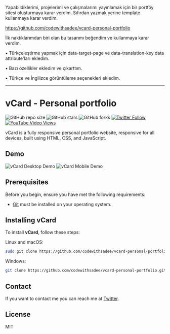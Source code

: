 Yapabildiklerimi, projelerimi ve çalışmalarımı yayınlamak için bir portföy sitesi oluşturmaya karar verdim. Sıfırdan yazmak yerine template kullanmaya karar verdim.

https://github.com/codewithsadee/vcard-personal-portfolio

İlk naktıklarımdan biri olan bu tasarımı beğendim ve kullanmaya karar verdim.

• Türkçeleştirme yapmak için data-target-page ve data-translation-key data attribute'ları ekledim.

• Bazı özellikler ekledim ve çıkarttım.

• Türkçe ve İngilizce görüntüleme seçenekleri ekledim.

------------------------------------------------------------------------------------------------------------------------------------------------------------------------

# vCard - Personal portfolio

![GitHub repo size](https://img.shields.io/github/repo-size/codewithsadee/vcard-personal-portfolio)
![GitHub stars](https://img.shields.io/github/stars/codewithsadee/vcard-personal-portfolio?style=social)
![GitHub forks](https://img.shields.io/github/forks/codewithsadee/vcard-personal-portfolio?style=social)
[![Twitter Follow](https://img.shields.io/twitter/follow/codewithsadee_?style=social)](https://twitter.com/intent/follow?screen_name=codewithsadee_)
[![YouTube Video Views](https://img.shields.io/youtube/views/SoxmIlgf2zM?style=social)](https://youtu.be/SoxmIlgf2zM)

vCard is a fully responsive personal portfolio website, responsive for all devices, built using HTML, CSS, and JavaScript.

## Demo

![vCard Desktop Demo](./website-demo-image/desktop.png "Desktop Demo")
![vCard Mobile Demo](./website-demo-image/mobile.png "Mobile Demo")

## Prerequisites

Before you begin, ensure you have met the following requirements:

* [Git](https://git-scm.com/downloads "Download Git") must be installed on your operating system.

## Installing vCard

To install **vCard**, follow these steps:

Linux and macOS:

```bash
sudo git clone https://github.com/codewithsadee/vcard-personal-portfolio.git
```

Windows:

```bash
git clone https://github.com/codewithsadee/vcard-personal-portfolio.git
```

## Contact

If you want to contact me you can reach me at [Twitter](https://www.x.com/codewithsadee_).

## License

MIT
